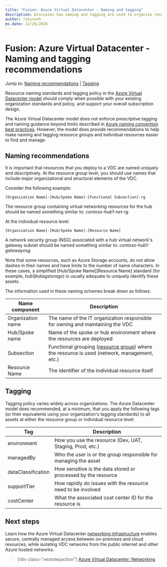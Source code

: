 ```yaml
---
title: "Fusion: Azure Virtual Datacenter - Naming and tagging" 
description: Discusses how naming and tagging are used to organize resources and improve management and access control of assets within an Azure Virtual Datacenter
author: rotycenh
ms.date: 12/28/2018
---
```

# Fusion: Azure Virtual Datacenter -Naming and tagging recommendations

Jump to: [Naming recommendations](#naming-recommendations) | [Tagging](#tagging)

Resource naming standards and tagging policy in the [Azure Virtual Datacenter model](../virtual-datacenter/overview.md) should comply when possible with your existing organization standards and policy, and support your overall subscription design. 

The Azure Virtual Datacenter model does not enforce prescriptive tagging and naming guidance beyond limits described in [Azure naming convention best practices](/azure/architecture/best-practices/naming-conventions). However, the model does provide recommendations to help make naming and tagging resource groups and individual resources easier to find and manage.  

## Naming recommendations

It is important that resources that you deploy to a VDC are named uniquely and descriptively. At the resource group level, you should use names that include major organizational and structural elements of the VDC. 

Consider the following example:

    [Organization Name]-[Hub/Spoke Name]-[Functional Subsection]-rg

The resource group containing virtual networking resources for the hub should be named something similar to: *contoso-hub1-net-rg*

At the individual resource level:

    [Organization Name]-[Hub/Spoke Name]-[Resource Name]

A network security group (NSG) associated with a hub virtual network's gateway subnet should be named something similar to: *contoso-hub1-gatewaynsg*

Note that some resources, such as Azure Storage accounts, do not allow dashes in their names and have limits to the number of name characters. In these cases, a simplified \[Hub/Spoke Name\]\[Resource Name\] standard (for example, *hub1jbdiagstorage*) is usually adequate to uniquely identify these assets.

The information used in these naming schemes break down as follows:

| Name component       | Description                                                                                    |
|----------------------|------------------------------------------------------------------------------------------------|
| Organization name    | The name of the IT organization responsible for owning and maintaining the VDC                |
| Hub/Spoke name       | Name of the spoke or hub environment where the resources are deployed                         |
| Subsection           | Functional grouping ([resource group](../resource-grouping/vdc-resource-grouping.md)) where the resource is used (network, management, etc.) |
| Resource Name        | The identifier of the individual resource itself                                              |

## Tagging

Tagging policy varies widely across organizations. The Azure Datacenter model does recommended, at a minimum, that you apply the following tags (or their equivalents using your organization's tagging standards) to all assets at either the resource group or individual resource level:

| Tag                  | Description                                                                                    |
|----------------------|------------------------------------------------------------------------------------------------|
| environment          | How you use the resource (Dev, UAT, Staging, Prod, etc.)                                       |
| managedBy            | Who the user is or the group responsible for managing the asset                                |
| dataClassification   | How sensitive is the data stored or processed by the resource                                  |
| supportTier          | How rapidly do issues with the resource need to be involved                                    |
| costCenter           | What the associated cost center ID for the resource is                                         |


## Next steps

Learn how the Azure Virtual Datacenter [networking infrastructure](../software-defined-networks/vdc-networking.md) enables secure, centrally managed access between on-premises and cloud resources, while isolating VDC networks from the public internet and other Azure hosted networks.

> [!div class="nextstepaction"]
> [Azure Virtual Datacenter: Networking](../software-defined-networks/vdc-networking.md)

